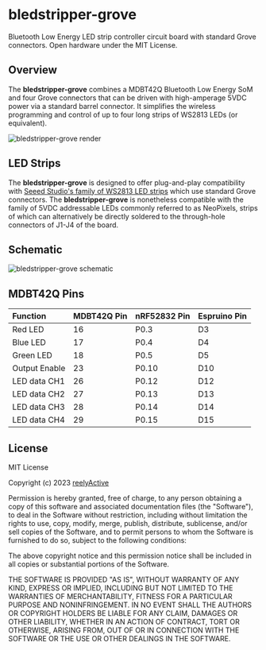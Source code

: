 bledstripper-grove
==================

Bluetooth Low Energy LED strip controller circuit board with standard Grove connectors.  Open hardware under the MIT License.


Overview
--------

The __bledstripper-grove__ combines a MDBT42Q Bluetooth Low Energy SoM and four Grove connectors that can be driven with high-amperage 5VDC power via a standard barrel connector.  It simplifies the wireless programming and control of up to four long strips of WS2813 LEDs (or equivalent).

![bledstripper-grove render](https://reelyactive.github.io/bledstripper-grove/images/bledstripper-grove-render-230317.png)


LED Strips
----------

The __bledstripper-grove__ is designed to offer plug-and-play compatibility with [Seeed Studio's family of WS2813 LED strips](https://www.seeedstudio.com/Grove-WS2813-RGB-LED-Strip-Waterproof-30-LED-m-1m.html) which use standard Grove connectors.  The __bledstripper-grove__ is nonetheless compatible with the family of 5VDC addressable LEDs commonly referred to as NeoPixels, strips of which can alternatively be directly soldered to the through-hole connectors of J1-J4 of the board.


Schematic
---------

![bledstripper-grove schematic](https://reelyactive.github.io/bledstripper-grove/images/bledstripper-grove-schematic-230317.png)


MDBT42Q Pins
------------

| Function      | MDBT42Q Pin | nRF52832 Pin | Espruino Pin |
|:--------------|:------------|:-------------|:-------------|
| Red LED       | 16          | P0.3         | D3           |
| Blue LED      | 17          | P0.4         | D4           |
| Green LED     | 18          | P0.5         | D5           |
| Output Enable | 23          | P0.10        | D10          |
| LED data CH1  | 26          | P0.12        | D12          |
| LED data CH2  | 27          | P0.13        | D13          |
| LED data CH3  | 28          | P0.14        | D14          |
| LED data CH4  | 29          | P0.15        | D15          |


License
-------

MIT License

Copyright (c) 2023 [reelyActive](https://www.reelyactive.com)

Permission is hereby granted, free of charge, to any person obtaining a copy of this software and associated documentation files (the "Software"), to deal in the Software without restriction, including without limitation the rights to use, copy, modify, merge, publish, distribute, sublicense, and/or sell copies of the Software, and to permit persons to whom the Software is furnished to do so, subject to the following conditions:

The above copyright notice and this permission notice shall be included in all copies or substantial portions of the Software.

THE SOFTWARE IS PROVIDED "AS IS", WITHOUT WARRANTY OF ANY KIND, EXPRESS OR 
IMPLIED, INCLUDING BUT NOT LIMITED TO THE WARRANTIES OF MERCHANTABILITY, 
FITNESS FOR A PARTICULAR PURPOSE AND NONINFRINGEMENT. IN NO EVENT SHALL THE 
AUTHORS OR COPYRIGHT HOLDERS BE LIABLE FOR ANY CLAIM, DAMAGES OR OTHER 
LIABILITY, WHETHER IN AN ACTION OF CONTRACT, TORT OR OTHERWISE, ARISING FROM, 
OUT OF OR IN CONNECTION WITH THE SOFTWARE OR THE USE OR OTHER DEALINGS IN 
THE SOFTWARE.